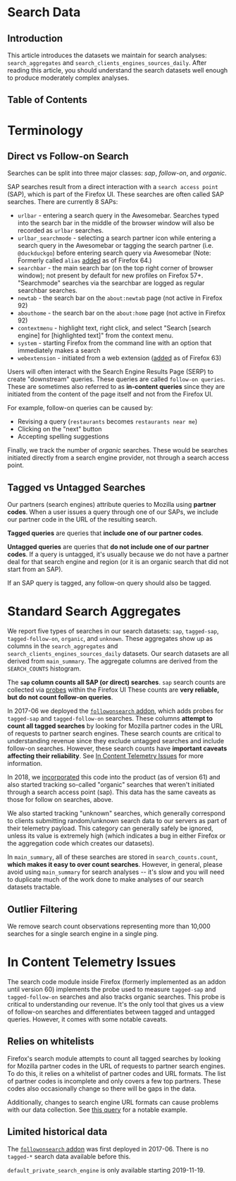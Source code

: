 # Search Data

## Introduction

This article introduces the datasets we maintain for search analyses:
`search_aggregates` and `search_clients_engines_sources_daily`. After reading this article,
you should understand the search datasets well enough to produce moderately
complex analyses.

## Table of Contents

<!-- toc -->

# Terminology

## Direct vs Follow-on Search

Searches can be split into three major classes: _sap_, _follow-on_, and _organic_.

SAP searches result from a direct interaction with a `search access point` (SAP), which is part of the Firefox UI. These searches are often called SAP searches.
There are currently 8 SAPs:

- `urlbar` - entering a search query in the Awesomebar. Searches typed into the search bar in the middle of the browser window will also be recorded as `urlbar` searches.
- `urlbar_searchmode` - selecting a search partner icon while entering a search query in the Awesomebar or tagging the search partner (i.e. `@duckduckgo`) before entering search query via Awesomebar (Note: Formerly called `alias` [added](https://bugzilla.mozilla.org/show_bug.cgi?id=1499193) as of Firefox 64.)
- `searchbar` - the main search bar (on the top right corner of browser window); not present by default for new profiles on Firefox 57+. "Searchmode" searches via the searchbar are logged as regular searchbar searches.
- `newtab` - the search bar on the `about:newtab` page (not active in Firefox 92)
- `abouthome` - the search bar on the `about:home` page (not active in Firefox 92)
- `contextmenu` - highlight text, right click, and select "Search [search engine] for [highlighted text]" from the context menu.
- `system` - starting Firefox from the command line with an option that immediately makes a search
- `webextension` - initiated from a web extension ([added](https://bugzilla.mozilla.org/show_bug.cgi?id=1492233) as of Firefox 63)

Users will often interact with the Search Engine Results Page (SERP)
to create "downstream" queries.
These queries are called `follow-on queries`.
These are sometimes also referred to as **in-content queries**
since they are initiated from the content of the page itself
and not from the Firefox UI.

For example, follow-on queries can be caused by:

- Revising a query (`restaurants` becomes `restaurants near me`)
- Clicking on the "next" button
- Accepting spelling suggestions

Finally, we track the number of _organic_ searches. These would be searches initiated directly
from a search engine provider, not through a search access point.

## Tagged vs Untagged Searches

Our partners (search engines) attribute queries to Mozilla using **partner codes**.
When a user issues a query through one of our SAPs,
we include our partner code in the URL of the resulting search.

**Tagged queries** are queries that **include one of our partner codes**.

**Untagged queries** are queries that **do not include one of our partner codes**.
If a query is untagged,
it's usually because we do not have a partner deal for that search engine and region
(or it is an organic search that did not start from an SAP).

If an SAP query is tagged, any follow-on query should also be tagged.

# Standard Search Aggregates

We report five types of searches in our search datasets:
`sap`, `tagged-sap`, `tagged-follow-on`, `organic`, and `unknown`.
These aggregates show up as columns in the
`search_aggregates` and `search_clients_engines_sources_daily` datasets.
Our search datasets are all derived from `main_summary`.
The aggregate columns are derived from the `SEARCH_COUNTS` histogram.

The **`sap` column counts all SAP (or direct) searches**.
`sap` search counts are collected via
[probes](https://firefox-source-docs.mozilla.org/browser/browser/BrowserUsageTelemetry.html#search-telemetry)
within the Firefox UI
These counts are **very reliable, but do not count follow-on queries**.

In 2017-06 we deployed the [`followonsearch` addon], which adds probes for `tagged-sap` and `tagged-follow-on` searches.
These columns **attempt to count all tagged searches**
by looking for Mozilla partner codes in the URL of requests to partner search engines.
These search counts are critical to understanding revenue
since they exclude untagged searches and include follow-on searches.
However, these search counts have **important caveats affecting their reliability**.
See [In Content Telemetry Issues](#in-content-telemetry-issues) for more information.

In 2018, we
[incorporated](https://bugzilla.mozilla.org/show_bug.cgi?id=1475571) this code
into the product (as of version 61) and also started tracking so-called
"organic" searches that weren't initiated through a search access point (sap).
This data has the same caveats as those for follow on searches, above.

We also started tracking "unknown" searches, which generally correspond
to clients submitting random/unknown search data to our servers as part
of their telemetry payload. This category can generally safely be ignored, unless its value
is extremely high (which indicates a bug in either Firefox or the aggregation code
which creates our datasets).

In `main_summary`, all of these searches are stored in `search_counts.count`,
**which makes it easy to over count searches**.
However, in general, please avoid using `main_summary` for search analyses --
it's slow and you will need to duplicate much of the work done to make
analyses of our search datasets tractable.

## Outlier Filtering

We remove search count observations representing more than
10,000 searches for a single search engine in a single ping.

# In Content Telemetry Issues

The search code module inside Firefox (formerly implemented
as an addon until version 60) implements the probe used to measure `tagged-sap` and
`tagged-follow-on` searches and also tracks organic searches. This probe is critical
to understanding our revenue. It's the only tool that gives us a view of follow-on searches
and differentiates between tagged and untagged queries.
However, it comes with some notable caveats.

## Relies on whitelists

Firefox's search module attempts to count all tagged searches
by looking for Mozilla partner codes in the URL of requests to partner search engines.
To do this, it relies on a whitelist of partner codes and URL formats.
The list of partner codes is incomplete and only covers a few top partners.
These codes also occasionally change so there will be gaps in the data.

Additionally, changes to search engine URL formats can cause problems with our data collection.
See
[this query](https://sql.telemetry.mozilla.org/queries/47631/source#128887)
for a notable example.

## Limited historical data

The [`followonsearch` addon] was first deployed in 2017-06.
There is no `tagged-*` search data available before this.

`default_private_search_engine` is only available starting 2019-11-19.

[`followonsearch` addon]: https://github.com/mozilla/followonsearch
[search permissions template]: https://bugzilla.mozilla.org/enter_bug.cgi?assigned_to=rharter%40mozilla.com&bug_file_loc=http%3A%2F%2F&bug_ignored=0&bug_severity=normal&bug_status=NEW&cf_fx_iteration=---&cf_fx_points=---&comment=Please%20add%20the%20following%20user%20to%20the%20Search%20group%3A%0D%0A%0D%0AMozilla%20email%20address%3A%0D%0AGithub%20handle%3A&component=Datasets%3A%20Search&contenttypemethod=autodetect&contenttypeselection=text%2Fplain&defined_groups=1&flag_type-4=X&flag_type-607=X&flag_type-800=X&flag_type-803=X&flag_type-916=X&form_name=enter_bug&maketemplate=Remember%20values%20as%20bookmarkable%20template&op_sys=Linux&priority=--&product=Data%20Platform%20and%20Tools&rep_platform=x86_64&short_desc=Add%20user%20to%20search%20user%20groups&target_milestone=---&version=unspecified
